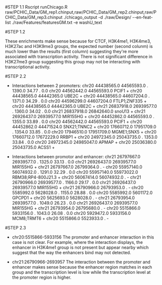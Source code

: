 
#STEP 1.1 
Rscript runChicago.R raw/PCHIC_Data/GM_rep1.chinput,raw/PCHIC_Data/GM_rep2.chinput,raw/PCHIC_Data/GM_rep3.chinput ./chicago_output -d ./raw/Design/ --en-feat-list ./raw/Features/featuresGM.txt -e washU_text

#STEP 1.2

These enrichments make sense because for CTCF, H3K4me1, H3K4me3, H3K27ac and H3K9me3 groups, the expected number (second colunm) is much lower than the results (first column) suggesting they're more associated with transcription activity. There is not significant difference in H3K27me3 group suggesting this group may not be interacting with transcriptional activity.


#STEP 2.2 

- Interactions between 2 promoters: 
chr20 44438565.0 44565593.0 . 1390.0 34.77 . 0.0 chr20 44562442.0 44565593.0 PCIF1 + chr20 44438565.0 44442365.0 UBE2C +
chr20 44438565.0 44607204.0 . 1371.0 34.29 . 0.0 chr20 44596299.0 44607204.0 FTLP1;ZNF335 + chr20 44438565.0 44442365.0 UBE2C +
chr21 26837918.0 26939577.0 . 1360.0 34.02 . 0.0 chr21 26837918.0 26842640.0 snoU13 + chr21 26926437.0 26939577.0 MIR155HG +
chr20 44452862.0 44565593.0 . 1355.0 33.89 . 0.0 chr20 44562442.0 44565593.0 PCIF1 + chr20 44452862.0 44471524.0 SNX21;TNNC2 +
chr20 17660712.0 17951709.0 . 1354.0 33.85 . 0.0 chr20 17946510.0 17951709.0 MGME1;SNX5 + chr20 17660712.0 17672229.0 RRBP1 +
chr20 24972345.0 25043735.0 . 1353.0 33.84 . 0.0 chr20 24972345.0 24985047.0 APMAP + chr20 25036380.0 25043735.0 ACSS1 +

- Interactions between promotor and enhancer: 
chr21 26797667.0 26939577.0 . 1325.0 33.13 . 0.0 chr21 26926437.0 26939577.0 MIR155HG + chr21 26797667.0 26799364.0 . -
chr20 55957140.0 56074932.0 . 1291.0 32.29 . 0.0 chr20 55957140.0 55973022.0 RBM38;RP4-800J21.3 + chr20 56067414.0 56074932.0 . -
chr21 26790966.0 26939577.0 . 1166.0 29.17 . 0.0 chr21 26926437.0 26939577.0 MIR155HG + chr21 26790966.0 26793953.0 . -
chr20 5585992.0 5628028.0 . 1155.0 28.88 . 0.0 chr20 5585992.0 5601172.0 GPCPD1 + chr20 5625693.0 5628028.0 . -
chr21 26793954.0 26939577.0 . 1049.0 26.23 . 0.0 chr21 26926437.0 26939577.0 MIR155HG + chr21 26793954.0 26795680.0 . -
chr20 5515866.0 5933156.0 . 1043.0 26.08 . 0.0 chr20 5929472.0 5933156.0 MCM8;TRMT6 + chr20 5515866.0 5523933.0 . -

#STEP 2.3
- chr20:5515866-5933156
The promoter and enhancer interaction in this case is not clear. For example, where the interaction displays, the enhancer in H3K4me1 group is not present but appear nearby which suggest that the way the enhancers bind may not detected. 

- chr21:26790966-2693957
The interaction between the promoter and enhancer makes sense because the enhancer region matches in each group and the transcription level is low while the transcription level at the promoter region is higher. 

 
